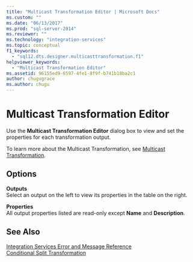 ```yaml
---
title: "Multicast Transformation Editor | Microsoft Docs"
ms.custom: ""
ms.date: "06/13/2017"
ms.prod: "sql-server-2014"
ms.reviewer: ""
ms.technology: "integration-services"
ms.topic: conceptual
f1_keywords: 
  - "sql12.dts.designer.multicasttransformation.f1"
helpviewer_keywords: 
  - "Multicast Transformation Editor"
ms.assetid: 96155ed9-6597-4fe1-8f9f-b741b18ba2c1
author: chugugrace
ms.author: chugu
---
```

# Multicast Transformation Editor
  Use the **Multicast Transformation Editor** dialog box to view and set the properties for each transformation output.  
  
 To learn more about the Multicast Transformation, see [Multicast Transformation](data-flow/transformations/multicast-transformation.md).  
  
## Options  
 **Outputs**  
 Select an output on the left to view its properties in the table on the right.  
  
 **Properties**  
 All output properties listed are read-only except **Name** and **Description**.  
  
## See Also  
 [Integration Services Error and Message Reference](../../2014/integration-services/integration-services-error-and-message-reference.md)   
 [Conditional Split Transformation](data-flow/transformations/conditional-split-transformation.md)  
  
  
